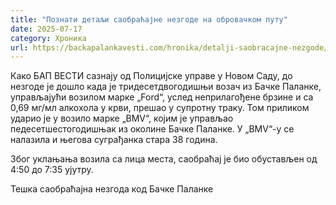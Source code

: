 ```yaml
---
title: "Познати детаљи саобраћајне незгоде на обровачком путу"
date: 2025-07-17
category: Хроника
url: https://backapalankavesti.com/hronika/detalji-saobracajne-nezgode/
---
```


Како БАП ВЕСТИ сазнају од Полицијске управе у Новом Саду, до незгоде је дошло када је тридесетдвогодишњи возач из Бачке Паланке, управљајући возилом марке „Ford“, услед неприлагођене брзине и са 0,69 мг/мл алкохола у крви, прешао у супротну траку.
Том приликом ударио је у возило марке „BMV“, којим је управљао педесетшестогодишњак из околине Бачке Паланке. У „BMV“-у се налазила и његова суграђанка стара 38 година.

Због уклањања возила са лица места, саобраћај је био обустављен од 4:50 до 7:35 ујутру.

Тешка саобраћајна незгода код Бачке Паланке
